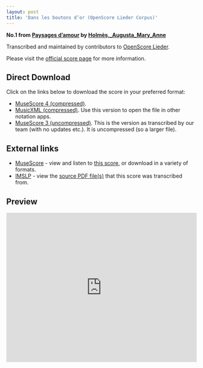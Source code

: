 ```yaml
---
layout: post
title: 'Dans les boutons d’or (OpenScore Lieder Corpus)'
---
```


__No.1 from [Paysages d’amour](https://fourscoreandmore.org/OpenScore/Holm%C3%A8s%2C_Augusta_Mary_Anne/Paysages_d%E2%80%99amour/) by [Holmès,_Augusta_Mary_Anne](https://fourscoreandmore.org/OpenScore/Holm%C3%A8s%2C_Augusta_Mary_Anne)__

Transcribed and maintained by contributors to [OpenScore Lieder].

Please visit the [official score page] for more information.

[official score page]: https://musescore.com/openscore-lieder-corpus/scores/5995356
[OpenScore Lieder]: https://musescore.com/openscore-lieder-corpus

## Direct Download

Click on the links below to download the score in your preferred format:
- [MuseScore 4 (compressed)](https://fourscoreandmore.org/OpenScore/Holm%C3%A8s%2C_Augusta_Mary_Anne/Paysages_d%E2%80%99amour/1_Dans_les_boutons_d%E2%80%99or.mscz).
- [MusicXML (compressed)](https://fourscoreandmore.org/OpenScore/Holm%C3%A8s%2C_Augusta_Mary_Anne/Paysages_d%E2%80%99amour/1_Dans_les_boutons_d%E2%80%99or.mxl). Use this version to open the file in other notation apps.
- [MuseScore 3 (uncompressed)](https://raw.githubusercontent.com/OpenScore/Lieder/refs/heads/main/scores/Holm%C3%A8s%2C_Augusta_Mary_Anne/Paysages_d%E2%80%99amour/1_Dans_les_boutons_d%E2%80%99or/lc5995356.mscx). This is the version as transcribed by our team (with no updates etc.). It is uncompressed (so a larger file).

## External links

- [MuseScore] - view and listen to [this score][MuseScore], or download in a variety of formats.
- [IMSLP] - view the [source PDF file(s)][IMSLP] that this score was transcribed from.

[MuseScore]: https://musescore.com/score/5995356
[IMSLP]: https://imslp.org/wiki/Special:ReverseLookup/589001

## Preview

<iframe width="100%" height="394" src="https://musescore.com/openscore-lieder-corpus/scores/5995356/embed" frameborder="0" allowfullscreen allow="autoplay; fullscreen"></iframe>
